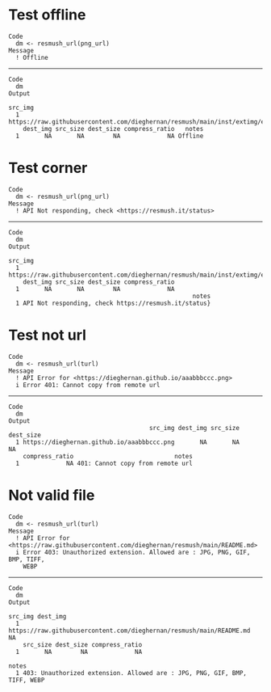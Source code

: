 # Test offline

    Code
      dm <- resmush_url(png_url)
    Message
      ! Offline

---

    Code
      dm
    Output
                                                                                  src_img
      1 https://raw.githubusercontent.com/dieghernan/resmush/main/inst/extimg/example.png
        dest_img src_size dest_size compress_ratio   notes
      1       NA       NA        NA             NA Offline

# Test corner

    Code
      dm <- resmush_url(png_url)
    Message
      ! API Not responding, check <https://resmush.it/status>

---

    Code
      dm
    Output
                                                                                  src_img
      1 https://raw.githubusercontent.com/dieghernan/resmush/main/inst/extimg/example.png
        dest_img src_size dest_size compress_ratio
      1       NA       NA        NA             NA
                                                       notes
      1 API Not responding, check https://resmush.it/status}

# Test not url

    Code
      dm <- resmush_url(turl)
    Message
      ! API Error for <https://dieghernan.github.io/aaabbbccc.png>
      i Error 401: Cannot copy from remote url

---

    Code
      dm
    Output
                                           src_img dest_img src_size dest_size
      1 https://dieghernan.github.io/aaabbbccc.png       NA       NA        NA
        compress_ratio                            notes
      1             NA 401: Cannot copy from remote url

# Not valid file

    Code
      dm <- resmush_url(turl)
    Message
      ! API Error for <https://raw.githubusercontent.com/dieghernan/resmush/main/README.md>
      i Error 403: Unauthorized extension. Allowed are : JPG, PNG, GIF, BMP, TIFF,
        WEBP

---

    Code
      dm
    Output
                                                                    src_img dest_img
      1 https://raw.githubusercontent.com/dieghernan/resmush/main/README.md       NA
        src_size dest_size compress_ratio
      1       NA        NA             NA
                                                                            notes
      1 403: Unauthorized extension. Allowed are : JPG, PNG, GIF, BMP, TIFF, WEBP

